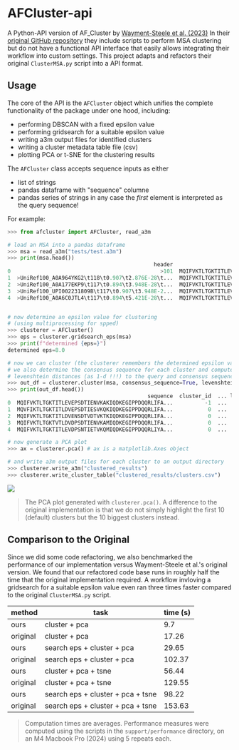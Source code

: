 # AFCluster-api

A Python-API version of AF_Cluster by [Wayment-Steele et al. (2023)](https://doi.org/10.1038/s41586-023-06832-9) In their [original GitHub repository](https://github.com/HWaymentSteele/AF_Cluster)
they include scripts to perform MSA clustering but do not have a functional API interface that easily allows integrating their workflow into custom settings. This project adapts and refactors their original `ClusterMSA.py` script into a API format.

## Usage

The core of the API is the `AFCluster` object which unifies the complete functionality of the package under one hood, including:
- performing DBSCAN with a fixed epsilon value
- performing gridsearch for a suitable epsilon value
- writing a3m output files for identified clusters
- writing a cluster metadata table file (csv)
- plotting PCA or t-SNE for the clustering results

The `AFCluster` class accepts sequence inputs as either
- list of strings
- pandas dataframe with "sequence" columne
- pandas series of strings
in any case the _first_ element is interpreted as the query sequence!

For example:

```python
>>> from afcluster import AFCluster, read_a3m

# load an MSA into a pandas dataframe
>>> msa = read_a3m("tests/test.a3m")
>>> print(msa.head())
                                              header                                           sequence
0                                               >101  MQIFVKTLTGKTITLEVEPSDTIENVKAKIQDKEGIPPDQQRLIFA...
1  >UniRef100_A0A964YKG2\t118\t0.907\t2.876E-28\t...  MQIFVKTLTGKTITLEVEPSDTIENVKAKIQDKEGIPPDQQRLIFA...
2  >UniRef100_A0A177EKP9\t117\t0.894\t3.948E-28\t...  MQIFVKTLTGKTITLEVEPSDTIENVKAKIQDKEGIPPDQQRLIFA...
3  >UniRef100_UPI002231809B\t117\t0.907\t3.948E-2...  MQIFVKTLTGKTITLEVEPSDTIENVKAKIQDKEGIPPDQQRLIFA...
4  >UniRef100_A0A6C0JTL4\t117\t0.894\t5.421E-28\t...  MQIFVKTLTGKTITLEVEPSDTIENVKAKIQDKEGIPPDQQRLIFA...


# now determine an epsilon value for clustering
# (using multiprocessing for spped)
>>> clusterer = AFCluster()
>>> eps = clusterer.gridsearch_eps(msa)
>>> print(f"determined {eps=}")
determined eps=8.0

# now we can cluster (the clusterer remembers the determined epsilon value)
# we also determine the consensus sequence for each cluster and compute
# levenshtein distances (as 1-d !!!) to the query and consensus sequences 
>>> out_df = clusterer.cluster(msa, consensus_sequence=True, levenshtein=True)
>>> print(out_df.head())
                                            sequence  cluster_id  ... levenshtein_query levenshtein_consensus
0  MQIFVKTLTGKTITLEVEPSDTIENVKAKIQDKEGIPPDQQRLIFA...          -1  ...          1.000000              0.697368
1  MQVFIKTLTGKTITLDVEPSDTIESVKQKIQDKEGIPPDQQRLIFA...           0  ...          0.907895              0.907895
2  MQIFVKTLTGKTITLDVENSDTVDTVKTKIQDKEGIPPDQQRLIFA...           0  ...          0.894737              0.894737
3  MQIFVKTLTGKTVTLDVDPSDTIENVKAMIQDKEGIPPDQQRLIFA...           0  ...          0.907895              0.907895
4  MQIFVKTLTGKTITLEVDPSNTIETVKQMIQDKEGIPPDQQRLIYA...           0  ...          0.894737              0.894737

# now generate a PCA plot
>>> ax = clusterer.pca() # ax is a matplotlib.Axes object

# and write a3m output files for each cluster to an output directory
>>> clusterer.write_a3m("clustered_results")
>>> clusterer.write_cluster_table("clustered_results/clusters.csv")
```

![](support/performance/afcluster_fixed_eps_dual_visual/pca.png)
> The PCA plot generated with `clusterer.pca()`. A difference to the original implementation is that we do not simply highlight the first 10 (default) clusters but the 10 biggest clusters instead. 

## Comparison to the Original
Since we did some code refactoring, we also benchmarked the performance of our implementation versus Wayment-Steele et al.'s original version. We found that our refactored code base runs in roughly half the time that the original implementation required. A workflow invloving a gridsearch for a suitable epsilon value even ran three times faster compared to the original `ClusterMSA.py` script.  

|method| task| time (s)|
|---|---|---|
|ours| cluster + pca| 9.7|
|original| cluster + pca| 17.26|
|ours| search eps + cluster + pca| 29.65|
|original| search eps + cluster + pca| 102.37|
|ours| cluster + pca + tsne| 56.44|
|original| cluster + pca + tsne| 129.55|
|ours| search eps + cluster + pca + tsne| 98.22|
|original| search eps + cluster + pca + tsne| 153.63|

> Computation times are averages. Performance measures were computed using the scripts in the `support/performance` directory, on an M4 Macbook Pro (2024) using 5 repeats each.
